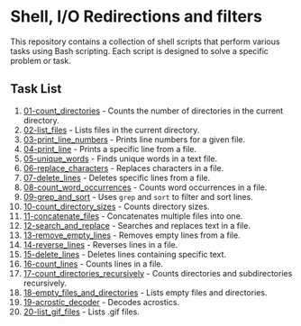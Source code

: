 # Shell, I/O Redirections and filters

This repository contains a collection of shell scripts that perform various tasks using Bash scripting. Each script is designed to solve a specific problem or task.

## Task List

1. [01-count_directories](task_scripts/01-count_directories) - Counts the number of directories in the current directory.
2. [02-list_files](task_scripts/02-list_files) - Lists files in the current directory.
3. [03-print_line_numbers](task_scripts/03-print_line_numbers) - Prints line numbers for a given file.
4. [04-print_line](task_scripts/04-print_line) - Prints a specific line from a file.
5. [05-unique_words](task_scripts/05-unique_words) - Finds unique words in a text file.
6. [06-replace_characters](task_scripts/06-replace_characters) - Replaces characters in a file.
7. [07-delete_lines](task_scripts/07-delete_lines) - Deletes specific lines from a file.
8. [08-count_word_occurrences](task_scripts/08-count_word_occurrences) - Counts word occurrences in a file.
9. [09-grep_and_sort](task_scripts/09-grep_and_sort) - Uses `grep` and `sort` to filter and sort lines.
10. [10-count_directory_sizes](task_scripts/10-count_directory_sizes) - Counts directory sizes.
11. [11-concatenate_files](task_scripts/11-concatenate_files) - Concatenates multiple files into one.
12. [12-search_and_replace](task_scripts/12-search_and_replace) - Searches and replaces text in a file.
13. [13-remove_empty_lines](task_scripts/13-remove_empty_lines) - Removes empty lines from a file.
14. [14-reverse_lines](task_scripts/14-reverse_lines) - Reverses lines in a file.
15. [15-delete_lines](task_scripts/15-delete_lines) - Deletes lines containing specific text.
16. [16-count_lines](task_scripts/16-count_lines) - Counts lines in a file.
17. [17-count_directories_recursively](task_scripts/17-count_directories_recursively) - Counts directories and subdirectories recursively.
18. [18-empty_files_and_directories](task_scripts/18-empty_files_and_directories) - Lists empty files and directories.
19. [19-acrostic_decoder](task_scripts/19-acrostic_decoder) - Decodes acrostics.
20. [20-list_gif_files](task_scripts/20-list_gif_files) - Lists .gif files.
